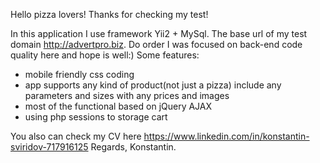 Hello pizza lovers!
Thanks for checking my test!

In this application I use framework Yii2 + MySql.
The base url of my test domain http://advertpro.biz. Do order
I was focused on back-end code quality here and hope is well:)
Some features:
- mobile friendly css coding
- app supports any kind of product(not just a pizza) include any parameters and sizes with any prices and images
- most of the functional based on jQuery AJAX
- using php sessions to storage cart

You also can check my CV here https://www.linkedin.com/in/konstantin-sviridov-717916125
Regards, Konstantin.
